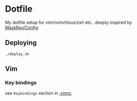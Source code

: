 # Dotfile
My dotfile setup for vim/nvim/tmux/zsh etc.. deeply inspired by [MaskRay/Config](https://github.com/MaskRay/Config)

## Deploying
```
./deploy.sh
```

## Vim
### Key bindings

see `Keybindings` section in [.vimrc](.vimrc)

